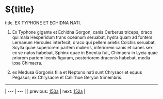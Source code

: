 # ${title}

title. EX TYPHONE ET ECHIDNA NATI.



1. Ex Typhone gigante et Echidna Gorgon, canis Cerberus triceps, draco qui mala Hesperidum trans oceanum seruabat, hydra quam ad fontem Lernaeum Hercules interfecit, draco qui pellem arietis Colchis seruabat, Scylla quae superiorem partem mulieris, inferiorem canis et canes sex ex se natos habebat, Sphinx quae in Boeotia fuit, Chimaera in Lycia quae priorem partem leonis figuram, posteriorem draconis habebat, media ipsa Chimaera.



2. ex Medusa Gorgonis filia et Neptuno nati sunt Chrysaor et equus Pegasus; ex Chrysaore et Callirhoe Geryon trimembris.



---

| --- | --- |
| previous: [150a](../150a/) | next: [152a](../152a/) |